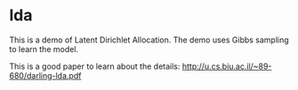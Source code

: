 # lda

This is a demo of Latent Dirichlet Allocation. The demo uses Gibbs sampling to learn the model.

This is a good paper to learn about the details: http://u.cs.biu.ac.il/~89-680/darling-lda.pdf